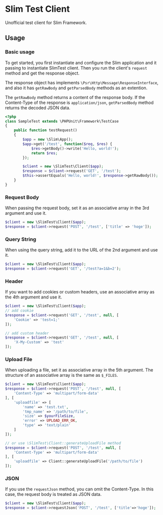 # Slim Test Client

Unofficial test client for Slim Framework.

## Usage

### Basic usage


To get started, you first instantiate and configure the Slim application and it passing to instantiate SlimTest client.
Then you run the client's `request` method and get the response object.

The response object has implements `\Psr\Http\Message\ResponseInterface`, and also it has `getRawBody` and `getParsedBody` methods as an extention.

The `getRawBody` method returns a content of the response body.
If the Content-Type of the response is `application/json`, `getParsedBody` method returns the decoded JSON data.

```php
<?php
class SampleTest extends \PHPUnit\Framework\TestCase
{
    public function testRequest()
    {
        $app = new \Slim\App();
        $app->get('/test', function($req, $res) {
            $res->getBody()->write('Hello, world!');
            return $res;
        });

        $client = new \SlimTest\Client($app);
        $response = $client->request('GET', '/test');
        $this->assertEquals('Hello, world!', $response->getRawBody());
    }
}
```

### Request Body

When passing the request body, set it as an associative array in the 3rd argument and use it.

```php
$client = new \SlimTest\Client($app);
$response = $client->request('POST', '/test', ['title' => 'hoge']);
```


### Query String

When using the query string, add it to the URL of the 2nd argument and use it.

```php
$client = new \SlimTest\Client($app);
$response = $client->request('GET', '/test?a=1&b=2');
```

### Header

If you want to add cookies or custom headers, use an associative array as the 4th argument and use it.

```php
$client = new \SlimTest\Client($app);
// add cookie
$response = $client->request('GET', '/test', null, [
    'Cookie' => 'test=1;'
]);

// add custom header
$response = $client->request('GET', '/test', null, [
    'X-My-Custom' => 'test'
]);
```

### Upload File

When uploading a file, set it as associative array in the 5th argument.
The structure of an associative array is the same as `$_FILES`.

```php
$client = new \SlimTest\Client($app);
$response = $client->request('POST', '/test', null, [
    'Content-Type' => 'multipart/form-data'
], [
    'uploadfile' => [
        'name' => 'test.txt',
        'tmp_name' => '/path/to/file',
        'size' => $yourFileSize,
        'error' => UPLOAD_ERR_OK,
        'type' => 'text/plain'
    ]
]);

// or use \SlimTest\Client::generateUploadFile method
$response = $client->request('POST', '/test', null, [
    'Content-Type' => 'multipart/form-data'
], [
    'uploadfile' => Client::generateUploadFile('/path/to/file')
]);
```

### JSON

If you use the `requestJson` method, you can omit the Content-Type.
In this case, the request body is treated as JSON data.


```php
$client = new \SlimTest\Client($app);
$response = $client->requestJson('POST', '/test', ['title'=>'hoge']);
```
